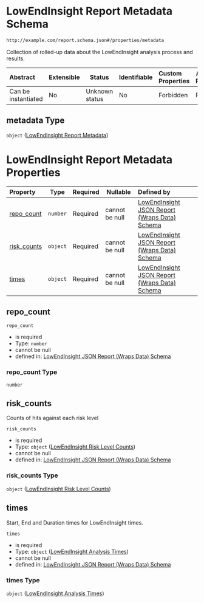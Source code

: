 # LowEndInsight Report Metadata Schema

```txt
http://example.com/report.schema.json#/properties/metadata
```

Collection of rolled-up data about the LowEndInsight analysis process and results.


| Abstract            | Extensible | Status         | Identifiable | Custom Properties | Additional Properties | Access Restrictions | Defined In                                                                            |
| :------------------ | ---------- | -------------- | ------------ | :---------------- | --------------------- | ------------------- | ------------------------------------------------------------------------------------- |
| Can be instantiated | No         | Unknown status | No           | Forbidden         | Forbidden             | none                | [report.schema.json\*](../../out/schema/v1/report.schema.json "open original schema") |

## metadata Type

`object` ([LowEndInsight Report Metadata](report-properties-lowendinsight-report-metadata.md))

# LowEndInsight Report Metadata Properties

| Property                    | Type     | Required | Nullable       | Defined by                                                                                                                                                                                                                              |
| :-------------------------- | -------- | -------- | -------------- | :-------------------------------------------------------------------------------------------------------------------------------------------------------------------------------------------------------------------------------------- |
| [repo_count](#repo_count)   | `number` | Required | cannot be null | [LowEndInsight JSON Report (Wraps Data) Schema](report-properties-lowendinsight-report-metadata-properties-repo_count.md "http&#x3A;//example.com/report.schema.json#/properties/metadata/properties/repo_count")                       |
| [risk_counts](#risk_counts) | `object` | Required | cannot be null | [LowEndInsight JSON Report (Wraps Data) Schema](report-properties-lowendinsight-report-metadata-properties-lowendinsight-risk-level-counts.md "http&#x3A;//example.com/report.schema.json#/properties/metadata/properties/risk_counts") |
| [times](#times)             | `object` | Required | cannot be null | [LowEndInsight JSON Report (Wraps Data) Schema](report-properties-lowendinsight-report-metadata-properties-lowendinsight-analysis-times.md "http&#x3A;//example.com/report.schema.json#/properties/metadata/properties/times")          |

## repo_count




`repo_count`

-   is required
-   Type: `number`
-   cannot be null
-   defined in: [LowEndInsight JSON Report (Wraps Data) Schema](report-properties-lowendinsight-report-metadata-properties-repo_count.md "http&#x3A;//example.com/report.schema.json#/properties/metadata/properties/repo_count")

### repo_count Type

`number`

## risk_counts

Counts of hits against each risk level


`risk_counts`

-   is required
-   Type: `object` ([LowEndInsight Risk Level Counts](report-properties-lowendinsight-report-metadata-properties-lowendinsight-risk-level-counts.md))
-   cannot be null
-   defined in: [LowEndInsight JSON Report (Wraps Data) Schema](report-properties-lowendinsight-report-metadata-properties-lowendinsight-risk-level-counts.md "http&#x3A;//example.com/report.schema.json#/properties/metadata/properties/risk_counts")

### risk_counts Type

`object` ([LowEndInsight Risk Level Counts](report-properties-lowendinsight-report-metadata-properties-lowendinsight-risk-level-counts.md))

## times

Start, End and Duration times for LowEndInsight times.


`times`

-   is required
-   Type: `object` ([LowEndInsight Analysis Times](report-properties-lowendinsight-report-metadata-properties-lowendinsight-analysis-times.md))
-   cannot be null
-   defined in: [LowEndInsight JSON Report (Wraps Data) Schema](report-properties-lowendinsight-report-metadata-properties-lowendinsight-analysis-times.md "http&#x3A;//example.com/report.schema.json#/properties/metadata/properties/times")

### times Type

`object` ([LowEndInsight Analysis Times](report-properties-lowendinsight-report-metadata-properties-lowendinsight-analysis-times.md))
